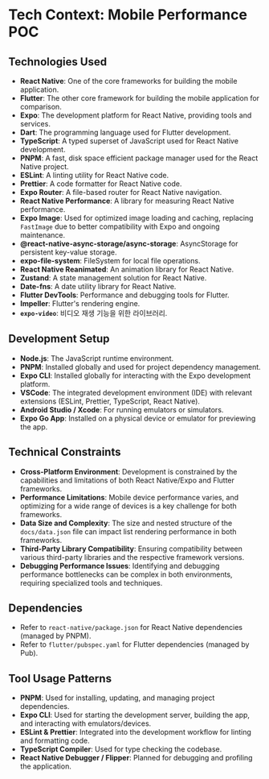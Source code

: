 # Tech Context: Mobile Performance POC

## Technologies Used

- **React Native**: One of the core frameworks for building the mobile application.
- **Flutter**: The other core framework for building the mobile application for comparison.
- **Expo**: The development platform for React Native, providing tools and services.
- **Dart**: The programming language used for Flutter development.
- **TypeScript**: A typed superset of JavaScript used for React Native development.
- **PNPM**: A fast, disk space efficient package manager used for the React Native project.
- **ESLint**: A linting utility for React Native code.
- **Prettier**: A code formatter for React Native code.
- **Expo Router**: A file-based router for React Native navigation.
- **React Native Performance**: A library for measuring React Native performance.
- **Expo Image**: Used for optimized image loading and caching, replacing `FastImage` due to better compatibility with Expo and ongoing maintenance.
- **@react-native-async-storage/async-storage**: AsyncStorage for persistent key-value storage.
- **expo-file-system**: FileSystem for local file operations.
- **React Native Reanimated**: An animation library for React Native.
- **Zustand**: A state management solution for React Native.
- **Date-fns**: A date utility library for React Native.
- **Flutter DevTools**: Performance and debugging tools for Flutter.
- **Impeller**: Flutter's rendering engine.
- **`expo-video`**: 비디오 재생 기능을 위한 라이브러리.

## Development Setup

- **Node.js**: The JavaScript runtime environment.
- **PNPM**: Installed globally and used for project dependency management.
- **Expo CLI**: Installed globally for interacting with the Expo development platform.
- **VSCode**: The integrated development environment (IDE) with relevant extensions (ESLint, Prettier, TypeScript, React Native).
- **Android Studio / Xcode**: For running emulators or simulators.
- **Expo Go App**: Installed on a physical device or emulator for previewing the app.

## Technical Constraints

- **Cross-Platform Environment**: Development is constrained by the capabilities and limitations of both React Native/Expo and Flutter frameworks.
- **Performance Limitations**: Mobile device performance varies, and optimizing for a wide range of devices is a key challenge for both frameworks.
- **Data Size and Complexity**: The size and nested structure of the `docs/data.json` file can impact list rendering performance in both frameworks.
- **Third-Party Library Compatibility**: Ensuring compatibility between various third-party libraries and the respective framework versions.
- **Debugging Performance Issues**: Identifying and debugging performance bottlenecks can be complex in both environments, requiring specialized tools and techniques.

## Dependencies

- Refer to `react-native/package.json` for React Native dependencies (managed by PNPM).
- Refer to `flutter/pubspec.yaml` for Flutter dependencies (managed by Pub).

## Tool Usage Patterns

- **PNPM**: Used for installing, updating, and managing project dependencies.
- **Expo CLI**: Used for starting the development server, building the app, and interacting with emulators/devices.
- **ESLint & Prettier**: Integrated into the development workflow for linting and formatting code.
- **TypeScript Compiler**: Used for type checking the codebase.
- **React Native Debugger / Flipper**: Planned for debugging and profiling the application.

